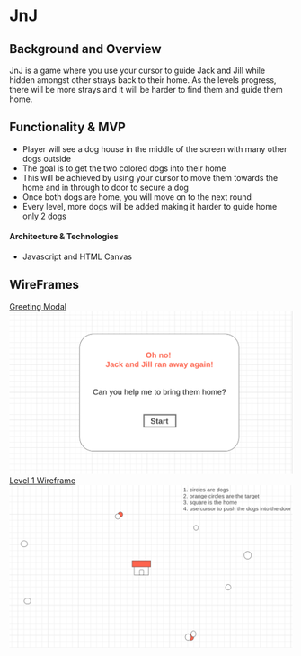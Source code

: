 # JnJ

## Background and Overview

JnJ is a game where you use your cursor to guide Jack and Jill while hidden amongst other strays back to their home. As the levels progress, there will be more strays and it will be harder to find them and guide them home.

## Functionality & MVP

   - Player will see a dog house in the middle of the screen with many other dogs outside
   - The goal is to get the two colored dogs into their home
   - This will be achieved by using your cursor to move them towards the home and in through to door to secure a dog
   - Once both dogs are home, you will move on to the next round
   - Every level, more dogs will be added making it harder to guide home only 2 dogs

#### Architecture & Technologies
   - Javascript and HTML Canvas

## WireFrames
[Greeting Modal](https://wireframe.cc/LUjo92)
<img src="./src/images/greeting-page.png" alt="greeting-modal"/>
<br>
[Level 1 Wireframe](https://wireframe.cc/8UGtUw)
<img src="./src/images/level1-wireframe.png" alt="jnj-level1-wireframe"/>



